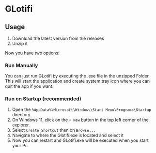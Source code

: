 # GLotifi

## Usage
1. Download the latest version from the releases
2. Unzip it

Now you have two options:
### Run Manually
You can just run GLotifi by executing the .exe file in the unzipped Folder. This will start the application and create system tray icon where you can quit the app if you want.

### Run on Startup (recommended)
1. Open the `%AppData%\Microsoft\Windows\Start Menu\Programs\Startup` directory.
2. On Windows 11, click on the `+ New` button in the top left corner of the explorer.
3. Select `Create Shortcut` then on `Browse...`
4. Navigate to where the Glotifi.exe is located and select it
5. Now you can restart and GLotifi.exe will be executed when you start your Pc

<!--
## Installation
> [!NOTE]
> You have to got .NET 9 installed on your PC

1. Open a terminal window and clone the Repo.
```bash
git clone https://github.com/lNaymonl/GLotifi.git
```
2. Create a file called `.env` in the root folder of the repo.
Example .env file:
```env
GITLAB_URL=https://gitlab.example.com
GITLAB_TOKEN=<my-private-auth-token>
TODO_FILE_PATH=/some/path/to/todo.json # Optional
EXEC_EVERY_SEC=30
```
3. Navigate to the repo Folder.
```bash
cd /path/where/you/cloned/the/repo
```
4. Build the application.
```bash
dotnet publish -c Release -o build
```

### Run it in a console
1. Open a terminal
2. Start the application
```bash
./path/to/build/glotifi.exe
```

### Run the app as a service which starts everytime you login
1. Press `Ctrl`+`S`
2. Type `Task Schedular` and open it
3. Create Basic Task on the right-top corner.
4. Give it a good name as well as a desciption. Click `Next >`.
5. Set `Trigger` to `When I log on`. Click `Next >`.
6. Leave the `Action` on its default value. Click `Next >`.
7. Not Click `Browse` and navigate to the location where the executable for `GLotifi` is. Select it. Click `Next >`.
8. Double check that you entered everything correctly. Then click on `Finish`.
Now GLotifi should start everytime you login to your pc.
--!>
